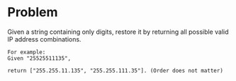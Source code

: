 Problem
===
Given a string containing only digits, restore it by returning all possible valid IP address combinations.

	For example:
	Given "25525511135",

	return ["255.255.11.135", "255.255.111.35"]. (Order does not matter)